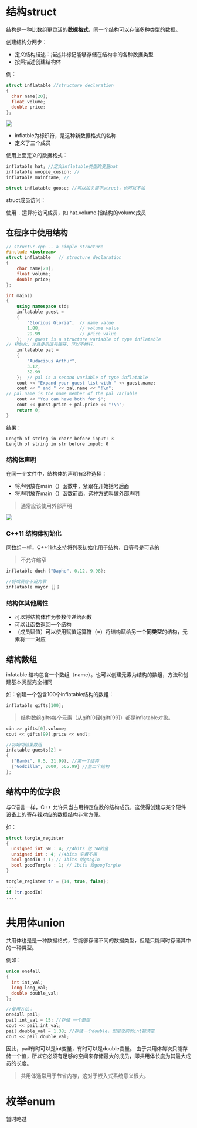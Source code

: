 # 结构struct

结构是一种比数组更灵活的**数据格式**，同一个结构可以存储多种类型的数据。

创建结构分两步：
- 定义结构描述：描述并标记能够存储在结构中的各种数据类型
- 按照描述创建结构体

例：
```cpp
struct inflatable //structure declaration
{
  char name[20];
  float volume;
  double price;
};
```
![](./res/4.structinflatable.png)

- inflatble为标识符，是这种新数据格式的名称
- 定义了三个成员

使用上面定义的数据格式：
```cpp
inflatable hat; //定义inflatable类型的变量hat
inflatable woopie_cusion; //
inflatable mainframe; //

struct inflatable goose; //可以加关键字struct，也可以不加
```

struct成员访问：

使用 `.` 运算符访问成员，如 hat.volume 指结构的volume成员

## 在程序中使用结构
```cpp
// structur.cpp -- a simple structure
#include <iostream>
struct inflatable   // structure declaration
{
    char name[20];
    float volume;
    double price;
};

int main()
{
    using namespace std;
    inflatable guest =
    {
        "Glorious Gloria",  // name value
        1.88,               // volume value
        29.99               // price value
    };  // guest is a structure variable of type inflatable
// 初始化，注意使用逗号隔开，可以不换行。
    inflatable pal =
    {
        "Audacious Arthur",
        3.12,
        32.99
    };  // pal is a second variable of type inflatable
    cout << "Expand your guest list with " << guest.name;
    cout << " and " << pal.name << "!\n";
// pal.name is the name member of the pal variable
    cout << "You can have both for $";
    cout << guest.price + pal.price << "!\n";
    return 0; 
}
```
结果：
```
Length of string in charr before input: 3
Length of string in str before input: 0
```

### 结构体声明
在同一个文件中，结构体的声明有2种选择：
- 将声明放在main（）函数中，紧跟在开始括号后面
- 将声明放在main（）函数前面，这种方式叫做外部声明

> 通常应该使用外部声明

![](./res/4.structdeclaration.png)

### C++11 结构体初始化
同数组一样，C++11也支持将列表初始化用于结构，且等号是可选的
> 不允许缩窄

```cpp
inflatable duch {"Daphe", 0.12, 9.98}; 

//将成员穿不设为零
inflatable mayor {}；
```

### 结构体其他属性
- 可以将结构体作为参数传递给函数
- 可以让函数返回一个结构
- （成员赋值）可以使用赋值运算符（=）将结构赋给另一个**同类型**的结构，元素将一一对应

## 结构数组
infatable 结构包含一个数组（name）。也可以创建元素为结构的数组，方法和创建基本类型完全相同

如：创建一个包含100个inflatable结构的数组：
```cpp
inflatable gifts[100]; 

```
> 结构数组gifts每个元素（从gift[0]到gift[99]）都是inflatable对象。

```cpp
cin >> gifts[0].volume;
cout << gifts[99].price << endl;

//初始胡结果数组
infatable guests[2] = 
{
  {"Bambi", 0.5, 21.99}, //第一个结构
  {"Godzilla", 2000, 565.99} //第二个结构
};
```

## 结构中的位字段
与C语言一样，C++ 允许只当占用特定位数的结构成员，这使得创建与某个硬件设备上的寄存器对应的数据结构非常方便。

如：
```cpp
struct torgle_register
{
  unsigned int SN : 4; //4bits 给 SN的值
  unsigned int : 4; //4bits 空着不用
  bool goodIn : 1; // 1bits 给googIn
  bool goodTorgle : 1; // 1bits 给googTorgle
}

torgle_register tr = {14, true, false};
....
if (tr.goodIn)
....
```

# 共用体union
共用体也是是一种数据格式，它能够存储不同的数据类型，但是只能同时存储其中的一种类型。

例如：
```cpp
union one4all
{
  int int_val;
  long long_val;
  double double_val;
};

//使用方法：
one4all pail;
pail.int_val = 15; //存储 一个整型
cout << pail.int_val;
pail.double_val = 1.38; //存储一个double，但是之前的int被清空
cout << pail.double_val;
```

因此，pail有时可以是int变量，有时可以是double变量。 由于共用体每次只能存储一个值，所以它必须有足够的空间来存储最大的成员，即共用体长度为其最大成员的长度。

> 共用体通常用于节省内存，这对于嵌入式系统意义很大。

# 枚举enum
暂时略过
